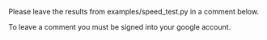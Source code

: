 Please leave the results from examples/speed\_test.py in a comment below.

To leave a comment you must be signed into your google account.